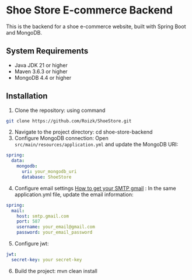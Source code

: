 # Shoe Store E-commerce Backend

This is the backend for a shoe e-commerce website, built with Spring Boot and MongoDB.

## System Requirements

- Java JDK 21 or higher
- Maven 3.6.3 or higher
- MongoDB 4.4 or higher

## Installation

1. Clone the repository:
using command 
``` bash
git clone https://github.com/Roizk/ShoeStore.git
```
2. Navigate to the project directory: cd shoe-store-backend
3. Configure MongoDB connection:
   Open `src/main/resources/application.yml` and update the MongoDB URI:
```yaml
spring:
  data:
    mongodb:
      uri: your_mongodb_uri
      database: ShoeStore 
```
4. Configure email settings [How to get your SMTP gmail](https://www.gmass.co/blog/gmail-smtp/) :
In the same application.yml file, update the email information:
```yaml
spring:
  mail:
    host: smtp.gmail.com
    port: 587
    username: your_email@gmail.com
    password: your_email_password
```
5. Configure jwt:
```yaml
jwt:
  secret-key: your secret-key
```
6. Build the project: mvn clean install
